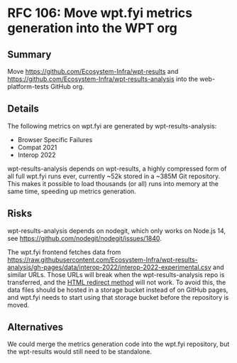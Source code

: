 # RFC 106: Move wpt.fyi metrics generation into the WPT org

## Summary

Move https://github.com/Ecosystem-Infra/wpt-results and https://github.com/Ecosystem-Infra/wpt-results-analysis into the web-platform-tests GitHub org.

## Details

The following metrics on wpt.fyi are generated by wpt-results-analysis:

- Browser Specific Failures
- Compat 2021
- Interop 2022

wpt-results-analysis depends on wpt-results, a highly compressed form of all full wpt.fyi runs ever, currently ~52k stored in a ~385M Git repository. This makes it possible to load thousands (or all) runs into memory at the same time, speeding up metrics generation.

## Risks

wpt-results-analysis depends on nodegit, which only works on Node.js 14, see https://github.com/nodegit/nodegit/issues/1840.

The wpt.fyi frontend fetches data from https://raw.githubusercontent.com/Ecosystem-Infra/wpt-results-analysis/gh-pages/data/interop-2022/interop-2022-experimental.csv and similar URLs. Those URLs will break when the wpt-results-analysis repo is transferred, and the [HTML redirect method](https://gist.github.com/domenic/1f286d415559b56d725bee51a62c24a7) will not work. To avoid this, the data files should be hosted in a storage bucket instead of on GitHub pages, and wpt.fyi needs to start using that storage bucket before the repository is moved.

## Alternatives

We could merge the metrics generation code into the wpt.fyi repository, but the wpt-results would still need to be standalone.
